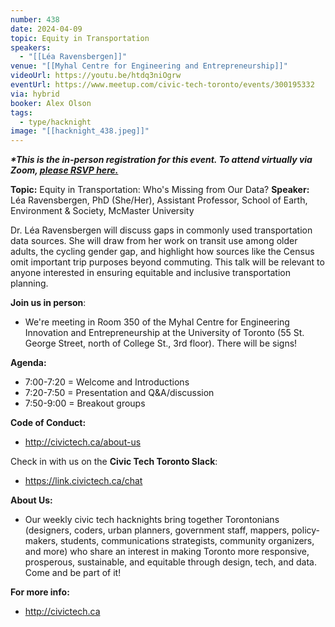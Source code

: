 ```yaml
---
number: 438
date: 2024-04-09
topic: Equity in Transportation
speakers:
  - "[[Léa Ravensbergen]]"
venue: "[[Myhal Centre for Engineering and Entrepreneurship]]"
videoUrl: https://youtu.be/htdq3niOgrw
eventUrl: https://www.meetup.com/civic-tech-toronto/events/300195332
via: hybrid
booker: Alex Olson
tags:
  - type/hacknight
image: "[[hacknight_438.jpeg]]"
---
```


***\*This is the in-person registration for this event. To attend virtually via Zoom, [please RSVP here.](https://www.meetup.com/civic-tech-toronto/events/300195332/)***

**Topic:** Equity in Transportation: Who's Missing from Our Data?
**Speaker:** Léa Ravensbergen, PhD (She/Her), Assistant Professor, School of Earth, Environment & Society, McMaster University

Dr. Léa Ravensbergen will discuss gaps in commonly used transportation data sources. She will draw from her work on transit use among older adults, the cycling gender gap, and highlight how sources like the Census omit important trip purposes beyond commuting. This talk will be relevant to anyone interested in ensuring equitable and inclusive transportation planning.

**Join us in person**:

* We're meeting in Room 350 of the Myhal Centre for Engineering Innovation and Entrepreneurship at the University of Toronto (55 St. George Street, north of College St., 3rd floor). There will be signs!

**Agenda:**

* 7:00-7:20 = Welcome and Introductions
* 7:20-7:50 = Presentation and Q&A/discussion
* 7:50-9:00 = Breakout groups

**Code of Conduct:**

* http://civictech.ca/about-us

Check in with us on the **Civic Tech Toronto Slack**:

* https://link.civictech.ca/chat

**About Us:**

* Our weekly civic tech hacknights bring together Torontonians (designers, coders, urban planners, government staff, mappers, policy-makers, students, communications strategists, community organizers, and more) who share an interest in making Toronto more responsive, prosperous, sustainable, and equitable through design, tech, and data. Come and be part of it!

**For more info:**

* http://civictech.ca
